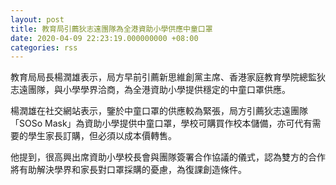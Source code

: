 ```yaml
---
layout: post
title: 教育局引薦狄志遠團隊為全港資助小學供應中童口罩
date: 2020-04-09 22:23:19.000000000 +08:00
categories: rss
---
```


教育局局長楊潤雄表示，局方早前引薦新思維創黨主席、香港家庭教育學院總監狄志遠團隊，與小學學界洽商，為全港資助小學提供穩定的中童口罩供應。

楊潤雄在社交網站表示，鑒於中童口罩的供應較為緊張，局方引薦狄志遠團隊「SOSo Mask」為資助小學提供中童口罩，學校可購買作校本儲備，亦可代有需要的學生家長訂購，但必須以成本價轉售。

他提到，很高興出席資助小學校長會與團隊簽署合作協議的儀式，認為雙方的合作將有助解決學界和家長對口罩採購的憂慮，為復課創造條件。

